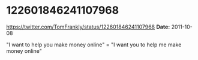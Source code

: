 # 122601846241107968
https://twitter.com/TomFrankly/status/122601846241107968
**Date:** 2011-10-08

"I want to help you make money online" = "I want you to help me make money online"
